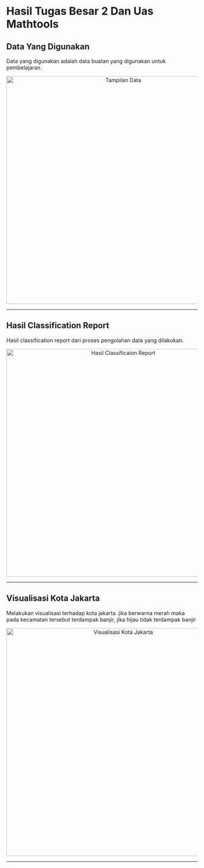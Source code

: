 # Hasil Tugas Besar 2 Dan Uas Mathtools 

## Data Yang Digunakan
Data yang digunakan adalah data buatan yang digunakan untuk pembelajaran.

<div align="center">
  <img src="https://github.com/user-attachments/assets/18fe397d-ae77-4a9a-b022-f4b0ab597b1d"alt="Tampilan Data" width="600">
</div>

---
## Hasil Classification Report
Hasil classification report dari proses pengolahan data yang dilakukan.

<div align="center">
  <img src="https://github.com/user-attachments/assets/5f58cd74-90ae-4da9-86bf-b53ec663a882"alt="Hasil Classificaion Report" width="600">
</div>

---

## Visualisasi Kota Jakarta
Melakukan visualisasi terhadap kota jakarta. jika berwarna merah maka pada kecamatan tersebut terdampak banjir, jika hijau tidak terdampak banjir

<div align="center">
  <img src="https://github.com/user-attachments/assets/a1895b7d-3dd5-40f0-9ed3-35e62264eddf)"alt="Visualisasi Kota Jakarta" width="600">
</div>

---
